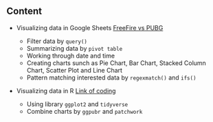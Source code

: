 
## Content

- Visualizing data in Google Sheets [FreeFire vs PUBG](https://docs.google.com/spreadsheets/d/1H7tXMq1fxki5PtUVPlIG3zifeUavlP1JPVzdw2Ywc50/edit?usp=sharing)
  - Filter data by `query()`
  - Summarizing data by `pivot table`
  - Working through date and time
  - Creating charts sunch as Pie Chart, Bar Chart, Stacked Column Chart, Scatter Plot and Line Chart
  - Pattern matching interested data by `regexmatch()` and `ifs()`

- Visualizing data in R [Link of coding](https://github.com/pakbung2000/DS-Bootcamp-BATCH09/blob/main/05%20-%20Data%20Visualization/code_dataviz.r)
  - Using library `ggplot2` and `tidyverse`
  - Combine charts by `ggpubr` and `patchwork`


